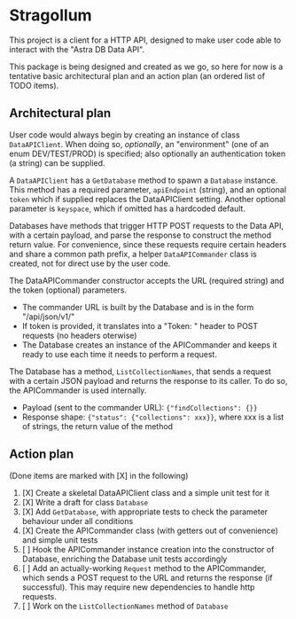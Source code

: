# Stragollum

This project is a client for a HTTP API, designed
to make user code able to interact with the "Astra DB Data API".

This package is being designed and created as we go, so here for now is a tentative basic architectural plan and an action plan (an ordered list of TODO items).

## Architectural plan

User code would always begin by creating an instance of class `DataAPIClient`.
When doing so, _optionally_, an "environment" (one of an enum DEV/TEST/PROD) is specified; also optionally an authentication token (a string) can be supplied.

A `DataAPIClient` has a `GetDatabase` method to spawn a `Database` instance.
This method has a required parameter, `apiEndpoint` (string), and an optional `token` which if supplied replaces the DataAPIClient setting.
Another optional parameter is `keyspace`, which if omitted has a hardcoded default.

Databases have methods that trigger HTTP POST requests to the Data API, with a certain payload,
and parse the response to construct the method return value. For convenience, since these requests 
require certain headers and share a common path prefix, a helper `DataAPICommander` class is created,
not for direct use by the user code.

The DataAPICommander constructor accepts the URL (required string) and the token (optional) parameters.
- The commander URL is built by the Database and is in the form "<api endpoint>/api/json/v1/<keyspace>"
- If token is provided, it translates into a "Token: <token>" header to POST requests (no headers oterwise)
- The Database creates an instance of the APICommander and keeps it ready to use each time it needs to perform a request.

The Database has a method, `ListCollectionNames`, that sends a request with a certain JSON payload and returns the response to its caller. To do so, the APICommander is used internally.
- Payload (sent to the commander URL): `{"findCollections": {}}`
- Response shape: `{"status": {"collections": xxx}}`, where xxx is a list of strings, the return value of the method

## Action plan

(Done items are marked with [X] in the following)

1. [X] Create a skeletal DataAPIClient class and a simple unit test for it
2. [X] Write a draft for class `Database`
3. [X] Add `GetDatabase`, with appropriate tests to check the parameter behaviour under all conditions
4. [X] Create the APICommander class (with getters out of convenience) and simple unit tests
5. [ ] Hook the APICommander instance creation into the constructor of Database, enriching the Database unit tests accordingly
6. [ ] Add an actually-working `Request` method to the APICommander, which sends a POST request to the URL and returns the response (if successful). This may require new dependencies to handle http requests.
7. [ ] Work on the `ListCollectionNames` method of `Database`